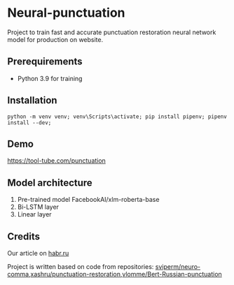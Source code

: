 # Neural-punctuation
Project to train fast and accurate punctuation restoration neural network model for production on website.

## Prerequirements
* Python 3.9 for training

## Installation
`python -m venv venv; venv\Scripts\activate; pip install pipenv; pipenv install --dev;`

## Demo
https://tool-tube.com/punctuation

## Model architecture
1) Pre-trained model FacebookAI/xlm-roberta-base
2) Bi-LSTM layer
3) Linear layer

## Credits
Our article on [habr.ru](https://habr.ru)

Project is written based on code from repositories: [sviperm/neuro-comma](https://github.com/sviperm/neuro-comma),[xashru/punctuation-restoration](https://github.com/xashru/punctuation-restoration),[vlomme/Bert-Russian-punctuation](https://github.com/vlomme/Bert-Russian-punctuation)
